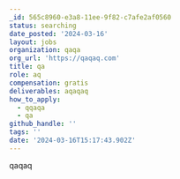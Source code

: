```yaml
---
_id: 565c8960-e3a8-11ee-9f82-c7afe2af0560
status: searching
date_posted: '2024-03-16'
layout: jobs
organization: qaqa
org_url: 'https://qaqaq.com'
title: qa
role: aq
compensation: gratis
deliverables: aqaqaq
how_to_apply:
  - qqaqa
  - qa
github_handle: ''
tags: ''
date: '2024-03-16T15:17:43.902Z'
---
```

qaqaq
